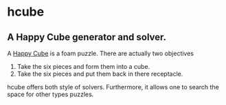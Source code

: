 # hcube
## A Happy Cube generator and solver.
A [Happy Cube](http://www.happy.be) is a foam puzzle. There are actually two
objectives

1. Take the six pieces and form them into a cube.
2. Take the six pieces and put them back in there receptacle.

hcube offers both style of solvers. Furthermore, it allows one to search the
space for other types puzzles.

